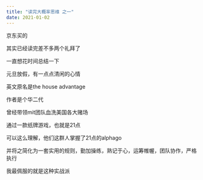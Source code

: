 ```yaml
---
title: "读完大概率思维 之一"
date: 2021-01-02
---
```


京东买的

其实已经读完差不多两个礼拜了

一直想花时间总结一下

元旦放假，有一点点清闲的心情

英文原名是the house advantage

作者是个华二代

曾经带领mit团队血洗美国各大赌场

通过一款纸牌游戏，也就是21点

可以这么理解，他们这群人掌握了21点的alphago

并将之简化为一套实用的规则，勤加操练，熟记于心，运筹帷幄，团队协作，严格执行

我最佩服的就是这种实战派
